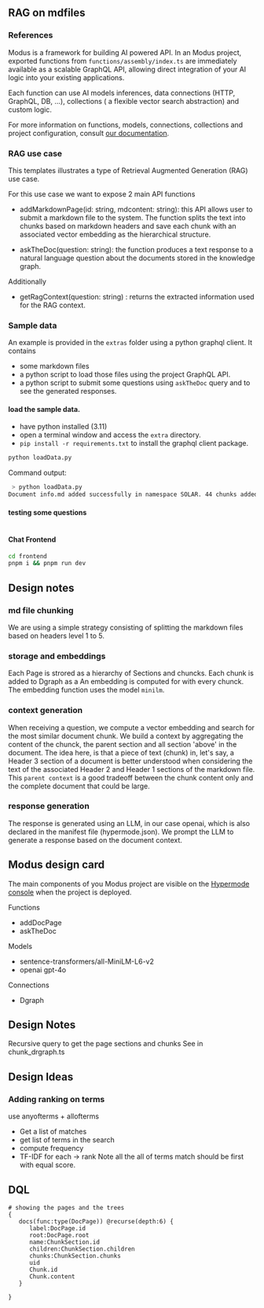 
## RAG on mdfiles


### References

Modus is a framework for building AI powered API.
In an Modus project, exported functions from `functions/assembly/index.ts` are immediately available as a scalable GraphQL API, allowing direct integration of your AI logic into your existing applications.

Each function can use AI models inferences, data connections (HTTP, GraphQL, DB, ...), collections ( a flexible vector search abstraction) and custom logic.

For more information on functions, models, connections, collections and project configuration, consult [our documentation](https://docs.hypermode.com).



### RAG use case

This templates illustrates a type of  Retrieval Augmented Generation (RAG) use case.

For this use case we want to expose 2 main API functions

- addMarkdownPage(id: string, mdcontent: string): this API allows user to submit a markdown file to the system. The function splits the text into chunks based on markdown headers and save each chunk with an associated vector embedding as the hierarchical structure.

- askTheDoc(question: string): the function produces a text response to a natural language question about the documents stored in the knowledge graph.

Additionally
- getRagContext(question: string) : returns the extracted information used for the RAG context.


### Sample data

An example is provided in the `extras` folder using a python graphql client.
It contains

- some markdown files 
- a python script to load those files using the project GraphQL API.
- a python script to submit some questions using `askTheDoc` query and to see the generated responses.


#### load the sample data.

- have python installed (3.11)
- open a terminal window and access the `extra` directory.
- `pip install -r requirements.txt` to install the graphql client package.


```sh
python loadData.py
```

Command output:

```sh
 > python loadData.py 
Document info.md added successfully in namespace SOLAR. 44 chunks added.

```

#### testing some questions

```

```

#### Chat Frontend
```bash
cd frontend
pnpm i && pnpm run dev
```

## Design notes

### md file chunking

We are using a simple strategy consisting of splitting the markdown files based on headers level 1 to 5.

### storage and embeddings
Each Page is strored as a hierarchy of Sections and chuncks.
Each chunk is added to Dgraph as a
An embedding is computed for with every chunck. The embedding function uses the model `minilm`.


### context generation

When receiving a question, we compute a vector embedding and search for the most similar document chunk. We build a context by aggregating the content of the chunck, the parent section and all section 'above' in the document.
The idea here, is that a piece of text (chunk) in, let's say, a Header 3 section of a document is better understood when considering the text of the associated Header 2 and Header 1 sections of the markdown file. This `parent context` is a good tradeoff between the chunk content only and the complete document that could be large.

### response generation

The response is generated using an LLM, in our case openai, which is also declared in the manifest file (hypermode.json).
We prompt the LLM to generate a response based on the document context.

## Modus design card

The main components of you Modus project are visible on the [Hypermode console](https://hypermode.com/) when the project is deployed.

Functions

- addDocPage
- askTheDoc

Models

- sentence-transformers/all-MiniLM-L6-v2
- openai gpt-4o

Connections

- Dgraph

## Design Notes

Recursive query to get the page sections and chunks 
See in chunk_drgraph.ts


## Design Ideas
### Adding ranking on terms


use anyofterms + allofterms
- Get a list of matches
- get list of terms in the search
- compute frequency
- TF-IDF for each -> rank
Note all the all of terms match should be first with equal score.


## DQL 

```
# showing the pages and the trees
{
   docs(func:type(DocPage)) @recurse(depth:6) {
      label:DocPage.id
      root:DocPage.root
      name:ChunkSection.id
      children:ChunkSection.children
      chunks:ChunkSection.chunks
      uid
      Chunk.id
      Chunk.content
   }
  
}
```